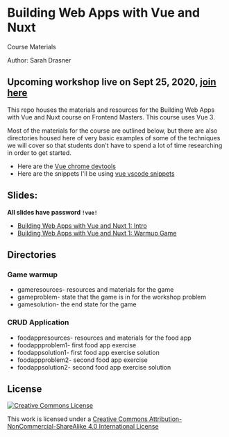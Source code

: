 # Building Web Apps with Vue and Nuxt
Course Materials

Author: Sarah Drasner

## Upcoming workshop live on Sept 25, 2020, [join here](https://frontendmasters.com/workshops/building-apps-vue/)

This repo houses the materials and resources for the Building Web Apps with Vue and Nuxt course on Frontend Masters. This course uses Vue 3.

Most of the materials for the course are outlined below, but there are also directories housed here of very basic examples of some of the techniques we will cover so that students don't have to spend a lot of time researching in order to get started. 

- Here are the [Vue chrome devtools](https://chrome.google.com/webstore/detail/vuejs-devtools/nhdogjmejiglipccpnnnanhbledajbpd?hl=en)
- Here are the snippets I'll be using [vue vscode snippets](https://marketplace.visualstudio.com/items?itemName=sdras.vue-vscode-snippets)

## Slides:

**All slides have password `!vue!`**

- [Building Web Apps with Vue and Nuxt 1: Intro](https://slides.com/sdrasner/vueapps1?token=ov5v8sUr)
- [Building Web Apps with Vue and Nuxt 1: Warmup Game](https://slides.com/sdrasner/vueapps2?token=oePuyn8o)

## Directories

### Game warmup

- gameresources- resources and materials for the game
- gameproblem- state that the game is in for the workshop problem
- gamesolution- the end state for the game

### CRUD Application

- foodappresources- resources and materials for the food app
- foodappproblem1- first food app exercise
- foodappsolution1- first food app exercise solution
- foodappproblem2- second food app exercise
- foodappsolution2- second food app exercise solution

## License

[![Creative Commons License](https://i.creativecommons.org/l/by-nc-sa/4.0/88x31.png)](http://creativecommons.org/licenses/by-nc-sa/4.0/)

This work is licensed under a [Creative Commons Attribution-NonCommercial-ShareAlike 4.0 International License](http://creativecommons.org/licenses/by-nc-sa/4.0/)
